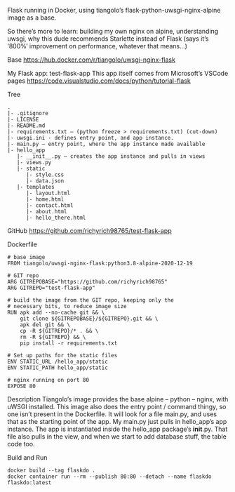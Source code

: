 Flask running in Docker, using tiangolo’s flask-python-uwsgi-nginx-alpine image as a base.

So there’s more to learn: building my own nginx on alpine, understanding uwsgi, why this dude recommends Starlette instead of Flask (says it’s ‘800%’ improvement on performance, whatever that means…)

Base
https://hub.docker.com/r/tiangolo/uwsgi-nginx-flask

My Flask app: test-flask-app
This app itself comes from Microsoft’s VSCode pages 
https://code.visualstudio.com/docs/python/tutorial-flask

Tree
```
.
|- .gitignore
|- LICENSE
|- README.md
|- requirements.txt – (python freeze > requirements.txt) (cut-down)
|- uwsgi.ini - defines entry point, and app instance.
|- main.py – entry point, where the app instance made available
|- hello_app
   |- __init__.py – creates the app instance and pulls in views
   |- views.py
   |- static
      |- style.css
      |- data.json
   |- templates
      |- layout.html
      |- home.html
      |- contact.html
      |- about.html
      |- hello_there.html
```

GitHub
https://github.com/richyrich98765/test-flask-app

Dockerfile
```
# base image
FROM tiangolo/uwsgi-nginx-flask:python3.8-alpine-2020-12-19

# GIT repo
ARG GITREPOBASE="https://github.com/richyrich98765"
ARG GITREPO="test-flask-app"

# build the image from the GIT repo, keeping only the
# necessary bits, to reduce image size
RUN apk add --no-cache git && \
    git clone ${GITREPOBASE}/${GITREPO}.git && \
    apk del git && \
    cp -R ${GITREPO}/* . && \
    rm -R ${GITREPO} && \
    pip install -r requirements.txt

# Set up paths for the static files
ENV STATIC_URL /hello_app/static
ENV STATIC_PATH hello_app/static

# nginx running on port 80
EXPOSE 80
```

Description
Tiangolo’s image provides the base alpine – python – nginx, with uWSGI installed. This image also does the entry point / command thingy, so one isn’t present in the Dockerfile.
It will look for a file main.py, and uses that as the starting point of the app.
My main.py just pulls in hello_app’s app instance. The app is instantiated inside the hello_app package’s __init__.py. That file also pulls in the view, and when we start to add database stuff, the table code too.

Build and Run
```
docker build --tag flaskdo . 
docker container run --rm --publish 80:80 --detach --name flaskdo flaskdo:latest
```

